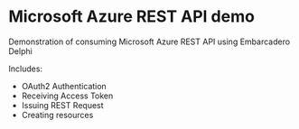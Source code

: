 Microsoft Azure REST API demo
=============================

Demonstration of consuming Microsoft Azure REST API using Embarcadero Delphi

Includes:
* OAuth2 Authentication
* Receiving Access Token
* Issuing REST Request
* Creating resources
